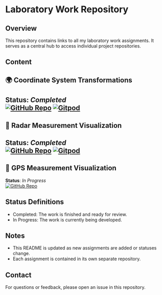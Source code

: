 # Laboratory Work Repository

## Overview

This repository contains links to all my laboratory work assignments. It serves as a central hub to access individual project repositories.

## Content

## 🌍 Coordinate System Transformations
**Status**: *Completed*  
[![GitHub Repo](https://img.shields.io/badge/Repository-Link-blue.svg)](https://github.com/flakeed/coordinate-system-transformations)
[![Gitpod](https://img.shields.io/badge/Gitpod-ready--to--code-blue?logo=gitpod)](https://gitpod.io/#https://github.com/flakeed/coordinate-system-transformations) 
---

## 🎯 Radar Measurement Visualization
**Status**: *Completed*  
[![GitHub Repo](https://img.shields.io/badge/Repository-Link-blue.svg)](https://github.com/flakeed/radar-target-display)
[![Gitpod](https://img.shields.io/badge/Gitpod-ready--to--code-blue?logo=gitpod)](https://gitpod.io/#https://github.com/flakeed/radar-target-display) 
---

## 📡 GPS Measurement Visualization
**Status**: *In Progress*  
[![GitHub Repo](https://img.shields.io/badge/Repository-Link-blue.svg)](https://github.com/flakeed/gps-visualization)


## Status Definitions

- Completed: The work is finished and ready for review.
- In Progress: The work is currently being developed.

## Notes

- This README is updated as new assignments are added or statuses change.
- Each assignment is contained in its own separate repository.

## Contact

For questions or feedback, please open an issue in this repository.
